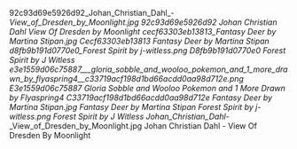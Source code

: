 92c93d69e5926d92_Johan_Christian_Dahl_-_View_of_Dresden_by_Moonlight.jpg 92c93d69e5926d92 Johan Christian Dahl   View Of Dresden by Moonlight
cecf63303eb13813_Fantasy Deer by Martina Stipan.jpg Cecf63303eb13813 Fantasy Deer by Martina Stipan
d8fb9b191d0770e0_Forest Spirit by j-witless.png D8fb9b191d0770e0 Forest Spirit by J Witless
e3e1559d06c75887___gloria_sobble_and_wooloo_pokemon_and_1_more_drawn_by_flyaspring4__c33719acf198d1bd66acdd0aa98d712e.png E3e1559d06c75887   Gloria Sobble and Wooloo Pokemon and 1 More Drawn by Flyaspring4  C33719acf198d1bd66acdd0aa98d712e
Fantasy Deer by Martina Stipan.jpg Fantasy Deer by Martina Stipan
Forest Spirit by j-witless.png Forest Spirit by J Witless
Johan_Christian_Dahl_-_View_of_Dresden_by_Moonlight.jpg Johan Christian Dahl - View Of Dresden By Moonlight
